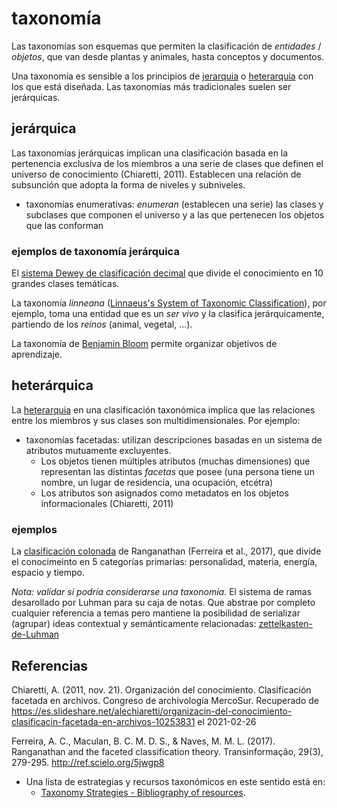 # taxonomía

Las taxonomías son esquemas que permiten la clasificación de *entidades* / *objetos*, que van desde plantas y animales, hasta conceptos y documentos.

Una taxonomía es sensible a los principios de [jerarquia](jerarquia.md) o [heterarquia](heterarquia.md) con los que está diseñada. Las taxonomías más tradicionales suelen ser jerárquicas.

## jerárquica

Las taxonomías jerárquicas implican una clasificación basada en la pertenencia exclusiva de los miembros a una serie de clases que definen el universo de conocimiento (Chiaretti, 2011). Establecen una relación de subsunción que adopta la forma de niveles y subniveles.

* taxonomías enumerativas: *enumeran* (establecen una serie) las clases y subclases que componen el universo y a las que pertenecen los objetos que las conforman

### ejemplos de taxonomía jerárquica

El [sistema Dewey de clasificación decimal](https://es.wikipedia.org/wiki/Sistema_Dewey_de_clasificaci%C3%B3n) que divide el conocimiento en 10 grandes clases temáticas.

La taxonomía *linneana* ([Linnaeus's System of Taxonomic Classification](https://www.thoughtco.com/taxonomy-373415)), por ejemplo, toma una entidad que es un *ser vivo* y la clasifica jerárquicamente, partiendo de los *reinos* (animal, vegetal, ...).

La taxonomía de [Benjamin Bloom](http://www.bloomstaxonomy.us/) permite organizar objetivos de aprendizaje.

## heterárquica

La [heterarquia](heterarquia.md) en una clasificación taxonómica implica que las relaciones entre los miembros y sus clases son multidimensionales. Por ejemplo:

* taxonomías facetadas: utilizan descripciones basadas en un sistema de atributos mutuamente excluyentes.
  * Los objetos tienen múltiples atributos (muchas dimensiones) que representan las distintas *facetas* que posee (una persona tiene un nombre, un lugar de residencia, una ocupación, etcétra)
  * Los atributos son asignados como metadatos en los objetos informacionales (Chiaretti, 2011)

### ejemplos

La [clasificación colonada](https://es.wikipedia.org/wiki/Clasificaci%C3%B3n_colonada) de Ranganathan (Ferreira et al., 2017), que divide el conocimeinto en 5 categorías primarias: personalidad, materia, energía, espacio y tiempo.

*Nota: validar si podría considerarse una taxonomía*. El sistema de ramas desarollado por Luhman para su caja de notas. Que abstrae por completo cualquier referencia a temas pero mantiene la posibilidad de serializar (agrupar) ideas contextual y semánticamente relacionadas: [zettelkasten-de-Luhman](zettelkasten-de-Luhman.md)

## Referencias

Chiaretti, A. (2011, nov. 21). Organización del conocimiento. Clasificación facetada en archivos. Congreso de archivología MercoSur. Recuperado de <https://es.slideshare.net/alechiaretti/organizacin-del-conocimiento-clasificacin-facetada-en-archivos-10253831> el 2021-02-26

Ferreira, A. C., Maculan, B. C. M. D. S., & Naves, M. M. L. (2017). Ranganathan and the faceted classification theory. Transinformação, 29(3), 279-295. <http://ref.scielo.org/5jwgp8>

* Una lista de estrategias y recursos taxonómicos en este sentido está en:
  * [Taxonomy Strategies - Bibliography of resources](http://www.taxonomystrategies.com/html/bibliography.htm).
